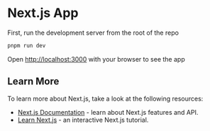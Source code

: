 # Next.js App

First, run the development server from the root of the repo

```sh
pnpm run dev
```

Open [http://localhost:3000](http://localhost:3000) with your browser to see the app

## Learn More

To learn more about Next.js, take a look at the following resources:

- [Next.js Documentation](https://nextjs.org/docs) - learn about Next.js features and API.
- [Learn Next.js](https://nextjs.org/learn) - an interactive Next.js tutorial.
